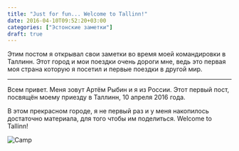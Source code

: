 ```yaml
---
title: "Just for fun... Welcome to Tallinn!"
date: 2016-04-10T09:52:20+03:00
categories: ["Эстонские заметки"]
draft: true
---
```


Этим постом я открывал свои заметки во время моей командировки в Таллинн. 
Этот город и мои поездки очень дороги мне, ведь это первая моя страна которую я посетил и первые поездки в другой мир.

<!--more-->

---

Всем привет. Меня зовут Артём Рыбин и я из России.
Этот первый пост, посвящён моему приезду в Таллинн, 10 апреля 2016 года.

В этом прекрасном городе, я не первый раз и у меня накопилось достаточно материала, для того чтобы им поделиться. Welcome to Tallinn!

![Camp](/images/welcome_tallinn.jpg "Автовокзал на который я обычно приезжал")
